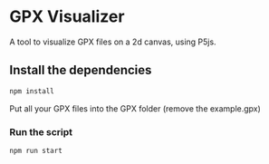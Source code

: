 # GPX Visualizer

A tool to visualize GPX files on a 2d canvas, using P5js. 

## Install the dependencies
```bash
npm install
```
Put all your GPX files into the GPX folder (remove the example.gpx)

### Run the script
```bash
npm run start
```



